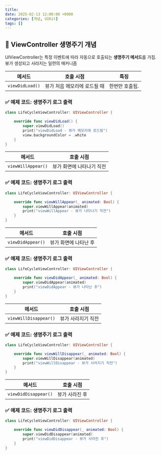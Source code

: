 ```yaml
---
title: 
date: 2025-02-13 12:00:00 +0900
categories: [개념, UIKit]
tags: []
---
```


## **📌 ViewController 생명주기 개념**

UIViewController는 특정 이벤트에 따라 자동으로 호출되는 **생명주기 메서드**를 가짐.
뷰가 생성되고 사라지는 일련의 매커니즘

| 메서드 | 호출 시점 | 특징 |
| --- | --- | --- |
| `viewDidLoad()` | 뷰가 처음 메모리에 로드될 때 | 한번만 호출됨. |

### **✅ 예제 코드: 생명주기 로그 출력**

```swift
class LifeCycleViewController: UIViewController {

    override func viewDidLoad() {
        super.viewDidLoad()
        print("viewDidLoad - 뷰가 메모리에 로드됨")
        view.backgroundColor = .white
    }
}
```

| 메서드 | 호출 시점 |
| --- | --- |
| `viewWillAppear()` | 뷰가 화면에 나타나기 직전 |

### **✅ 예제 코드: 생명주기 로그 출력**

```swift
class LifeCycleViewController: UIViewController {

    override func viewWillAppear(_ animated: Bool) {
        super.viewWillAppear(animated)
        print("viewWillAppear - 뷰가 나타나기 직전")
    }
}
```

| 메서드 | 호출 시점 |
| --- | --- |
| `viewDidAppear()` | 뷰가 화면에 나타난 후 |

### **✅ 예제 코드: 생명주기 로그 출력**

```swift
class LifeCycleViewController: UIViewController {

    override func viewDidAppear(_ animated: Bool) {
        super.viewDidAppear(animated)
        print("viewDidAppear - 뷰가 나타난 후")
    }
}
```

| 메서드 | 호출 시점 |
| --- | --- |
| `viewWillDisappear()` | 뷰가 사라지기 직전 |

### **✅ 예제 코드: 생명주기 로그 출력**

```swift
class LifeCycleViewController: UIViewController {

    override func viewWillDisappear(_ animated: Bool) {
        super.viewWillDisappear(animated)
        print("viewWillDisappear - 뷰가 사라지기 직전")
    }
}
```

| 메서드 | 호출 시점 |
| --- | --- |
| `viewDidDisappear()` | 뷰가 사라진 후 |

### **✅ 예제 코드: 생명주기 로그 출력**

```swift
class LifeCycleViewController: UIViewController {

    override func viewDidDisappear(_ animated: Bool) {
        super.viewDidDisappear(animated)
        print("viewDidDisappear - 뷰가 사라진 후")
    }
}
```

